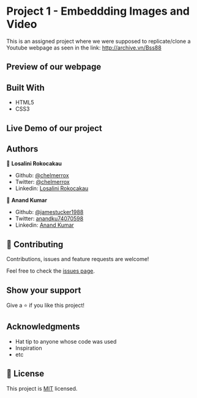 # Project 1 - Embeddding Images and Video

This is an assigned project where we were supposed to replicate/clone a Youtube webpage as seen in the link: 
http://archive.vn/Bss88


## Preview of our webpage


## Built With

- HTML5
- CSS3

## Live Demo of our project


## Authors

👤 **Losalini Rokocakau**

- Github: [@chelmerrox](https://github.com/chelmerrox)
- Twitter: [@chelmerrox](https://twitter.com/chelmerrox)
- Linkedin: [Losalini Rokocakau](https://www.linkedin.com/in/losalini-rokocakau)

👤 **Anand Kumar**

- Github: [@jamestucker1988](https://github.com/jamestucker1988)
- Twitter: [anandku74070598](https://twitter.com/anandku74070598)
- Linkedin: [Anand Kumar](https://linkedin.com/in/anand-kumar-9128)

## 🤝 Contributing

Contributions, issues and feature requests are welcome!

Feel free to check the [issues page](https://github.com/jamestucker1988/Embedding-images-in-video/issues).

## Show your support

Give a ⭐️ if you like this project!

## Acknowledgments

- Hat tip to anyone whose code was used
- Inspiration
- etc

## 📝 License

This project is [MIT](lic.url) licensed.
